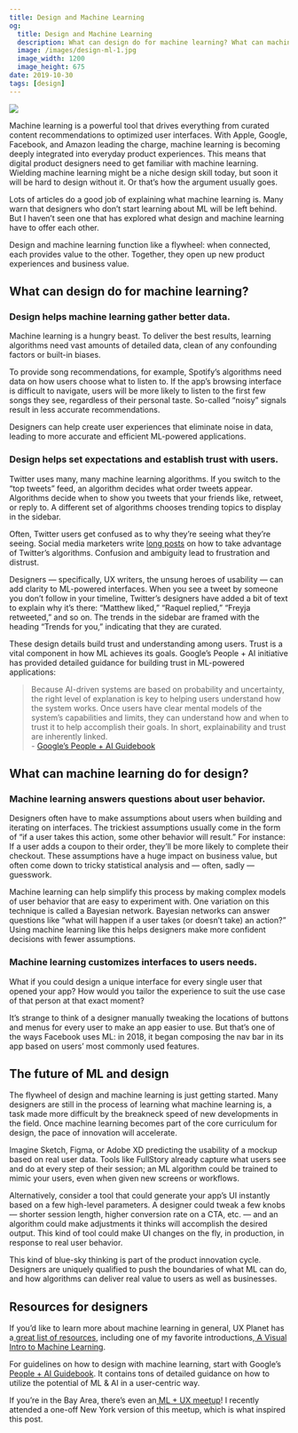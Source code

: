 ```yaml
---
title: Design and Machine Learning
og:
  title: Design and Machine Learning
  description: What can design do for machine learning? What can machine learning do for design?
  image: /images/design-ml-1.jpg
  image_width: 1200
  image_height: 675
date: 2019-10-30
tags: [design]
---
```


![](/images/design-ml-1.jpg)

Machine learning is a powerful tool that drives everything from curated content recommendations to optimized user interfaces. With Apple, Google, Facebook, and Amazon leading the charge, machine learning is becoming deeply integrated into everyday product experiences. This means that digital product designers need to get familiar with machine learning. Wielding machine learning might be a niche design skill today, but soon it will be hard to design without it. Or that’s how the argument usually goes.

Lots of articles do a good job of explaining what machine learning is. Many warn that designers who don’t start learning about ML will be left behind. But I haven’t seen one that has explored what design and machine learning have to offer each other.

Design and machine learning function like a flywheel: when connected, each provides value to the other. Together, they open up new product experiences and business value.

## What can design do for machine learning?

### Design helps machine learning gather better data. 

Machine learning is a hungry beast. To deliver the best results, learning algorithms need vast amounts of detailed data, clean of any confounding factors or built-in biases. 

To provide song recommendations, for example, Spotify’s algorithms need data on how users choose what to listen to. If the app’s browsing interface is difficult to navigate, users will be more likely to listen to the first few songs they see, regardless of their personal taste. So-called “noisy” signals result in less accurate recommendations.

Designers can help create user experiences that eliminate noise in data, leading to more accurate and efficient ML-powered applications.

### Design helps set expectations and establish trust with users.

Twitter uses many, many machine learning algorithms. If you switch to the “top tweets” feed, an algorithm decides what order tweets appear. Algorithms decide when to show you tweets that your friends like, retweet, or reply to. A different set of algorithms chooses trending topics to display in the sidebar.

Often, Twitter users get confused as to why they’re seeing what they’re seeing. Social media marketers write [long posts](https://sproutsocial.com/insights/twitter-algorithm/) on how to take advantage of Twitter’s algorithms. Confusion and ambiguity lead to frustration and distrust.

Designers — specifically, UX writers, the unsung heroes of usability — can add clarity to ML-powered interfaces. When you see a tweet by someone you don’t follow in your timeline, Twitter’s designers have added a bit of text to explain why it’s there: “Matthew liked,” “Raquel replied,” “Freyja retweeted,” and so on. The trends in the sidebar are framed with the heading “Trends for you,” indicating that they are curated.

These design details build trust and understanding among users. Trust is a vital component in how ML achieves its goals. Google’s People + AI initiative has provided detailed guidance for building trust in ML-powered applications:

> Because AI-driven systems are based on probability and uncertainty, the right level of explanation is key to helping users understand how the system works. Once users have clear mental models of the system’s capabilities and limits, they can understand how and when to trust it to help accomplish their goals. In short, explainability and trust are inherently linked.  
> \- [Google’s People + AI Guidebook](https://pair.withgoogle.com/chapter/explainability-trust/)


## What can machine learning do for design?

### Machine learning answers questions about user behavior.

Designers often have to make assumptions about users when building and iterating on interfaces. The trickiest assumptions usually come in the form of “if a user takes this action, some other behavior will result.” For instance: If a user adds a coupon to their order, they’ll be more likely to complete their checkout. These assumptions have a huge impact on business value, but often come down to tricky statistical analysis and — often, sadly — guesswork.

Machine learning can help simplify this process by making complex models of user behavior that are easy to experiment with. One variation on this technique is called a Bayesian network. Bayesian networks can answer questions like “what will happen if a user takes (or doesn’t take) an action?” Using machine learning like this helps designers make more confident decisions with fewer assumptions.

### Machine learning customizes interfaces to users needs.

What if you could design a unique interface for every single user that opened your app? How would you tailor the experience to suit the use case of that person at that exact moment?

It’s strange to think of a designer manually tweaking the locations of buttons and menus for every user to make an app easier to use. But that’s one of the ways Facebook uses ML: in 2018, it began composing the nav bar in its app based on users’ most commonly used features.

## The future of ML and design

The flywheel of design and machine learning is just getting started. Many designers are still in the process of learning what machine learning is, a task made more difficult by the breakneck speed of new developments in the field. Once machine learning becomes part of the core curriculum for design, the pace of innovation will accelerate.

Imagine Sketch, Figma, or Adobe XD predicting the usability of a mockup based on real user data. Tools like FullStory already capture what users see and do at every step of their session; an ML algorithm could be trained to mimic your users, even when given new screens or workflows.

Alternatively, consider a tool that could generate your app’s UI instantly based on a few high-level parameters. A designer could tweak a few knobs — shorter session length, higher conversion rate on a CTA, etc. — and an algorithm could make adjustments it thinks will accomplish the desired output. This kind of tool could make UI changes on the fly, in production, in response to real user behavior.

This kind of blue-sky thinking is part of the product innovation cycle. Designers are uniquely qualified to push the boundaries of what ML can do, and how algorithms can deliver real value to users as well as businesses.

## Resources for designers

If you’d like to learn more about machine learning in general, UX Planet has a[ great list of resources](https://uxplanet.org/designer-friendly-resources-to-study-ai-and-machine-learning-1-6106e257faeb), including one of my favorite introductions,[ A Visual Intro to Machine Learning](http://www.r2d3.us/visual-intro-to-machine-learning-part-1/).

For guidelines on how to design with machine learning, start with Google’s[ People + AI Guidebook](https://pair.withgoogle.com/). It contains tons of detailed guidance on how to utilize the potential of ML & AI in a user-centric way.

If you’re in the Bay Area, there’s even an[ ML + UX meetup](https://www.meetup.com/MLUXSF/)! I recently attended a one-off New York version of this meetup, which is what inspired this post.